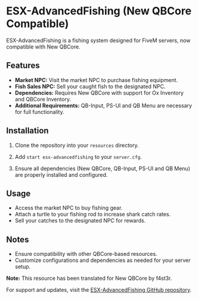 # ESX-AdvancedFishing (New QBCore Compatible)

ESX-AdvancedFishing is a fishing system designed for FiveM servers, now compatible with New QBCore.

## Features

- **Market NPC:** Visit the market NPC to purchase fishing equipment.
- **Fish Sales NPC:** Sell your caught fish to the designated NPC.
- **Dependencies:** Requires New QBCore with support for Ox Inventory and QBCore Inventory.
- **Additional Requirements:** QB-Input, PS-UI and QB Menu are necessary for full functionality.

## Installation

1. Clone the repository into your `resources` directory.

2. Add `start esx-advancedfishing` to your `server.cfg`.

3. Ensure all dependencies (New QBCore, QB-Input, PS-UI and QB Menu) are properly installed and configured.

## Usage

- Access the market NPC to buy fishing gear.
- Attach a turtle to your fishing rod to increase shark catch rates.
- Sell your catches to the designated NPC for rewards.

## Notes

- Ensure compatibility with other QBCore-based resources.
- Customize configurations and dependencies as needed for your server setup.

**Note:** This resource has been translated for New QBCore by f4st3r.

For support and updates, visit the [ESX-AdvancedFishing GitHub repository](https://github.com/Kuzkay/esx_AdvancedFishing/tree/master).
